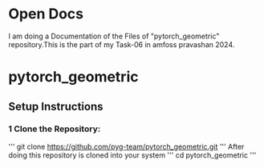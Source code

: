 # Open Docs #

I am doing a Documentation of the Files of "pytorch_geometric" repository.This is the part of my Task-06 in amfoss pravashan 2024.


# pytorch_geometric #

## Setup Instructions ##

### 1 Clone the Repository: ###

'''
git clone https://github.com/pyg-team/pytorch_geometric.git
'''
After doing this repository is cloned into your system 
'''
cd pytorch_geometric
'''

